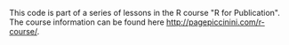 This code is part of a series of lessons in the R course "R for Publication". The course information can be found here http://pagepiccinini.com/r-course/.
